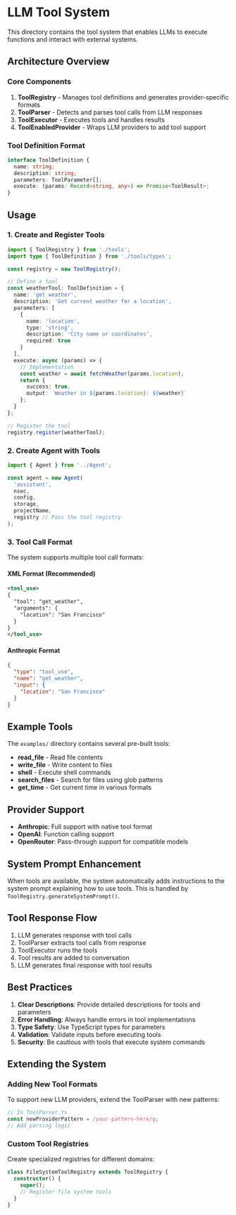 # LLM Tool System

This directory contains the tool system that enables LLMs to execute functions and interact with external systems.

## Architecture Overview

### Core Components

1. **ToolRegistry** - Manages tool definitions and generates provider-specific formats
2. **ToolParser** - Detects and parses tool calls from LLM responses
3. **ToolExecutor** - Executes tools and handles results
4. **ToolEnabledProvider** - Wraps LLM providers to add tool support

### Tool Definition Format

```typescript
interface ToolDefinition {
  name: string;
  description: string;
  parameters: ToolParameter[];
  execute: (params: Record<string, any>) => Promise<ToolResult>;
}
```

## Usage

### 1. Create and Register Tools

```typescript
import { ToolRegistry } from './tools';
import type { ToolDefinition } from './tools/types';

const registry = new ToolRegistry();

// Define a tool
const weatherTool: ToolDefinition = {
  name: 'get_weather',
  description: 'Get current weather for a location',
  parameters: [
    {
      name: 'location',
      type: 'string',
      description: 'City name or coordinates',
      required: true
    }
  ],
  execute: async (params) => {
    // Implementation
    const weather = await fetchWeather(params.location);
    return {
      success: true,
      output: `Weather in ${params.location}: ${weather}`
    };
  }
};

// Register the tool
registry.register(weatherTool);
```

### 2. Create Agent with Tools

```typescript
import { Agent } from '../Agent';

const agent = new Agent(
  'assistant',
  nsec,
  config,
  storage,
  projectName,
  registry // Pass the tool registry
);
```

### 3. Tool Call Format

The system supports multiple tool call formats:

#### XML Format (Recommended)
```xml
<tool_use>
{
  "tool": "get_weather",
  "arguments": {
    "location": "San Francisco"
  }
}
</tool_use>
```

#### Anthropic Format
```json
{
  "type": "tool_use",
  "name": "get_weather",
  "input": {
    "location": "San Francisco"
  }
}
```

## Example Tools

The `examples/` directory contains several pre-built tools:

- **read_file** - Read file contents
- **write_file** - Write content to files
- **shell** - Execute shell commands
- **search_files** - Search for files using glob patterns
- **get_time** - Get current time in various formats

## Provider Support

- **Anthropic**: Full support with native tool format
- **OpenAI**: Function calling support
- **OpenRouter**: Pass-through support for compatible models

## System Prompt Enhancement

When tools are available, the system automatically adds instructions to the system prompt explaining how to use tools. This is handled by `ToolRegistry.generateSystemPrompt()`.

## Tool Response Flow

1. LLM generates response with tool calls
2. ToolParser extracts tool calls from response
3. ToolExecutor runs the tools
4. Tool results are added to conversation
5. LLM generates final response with tool results

## Best Practices

1. **Clear Descriptions**: Provide detailed descriptions for tools and parameters
2. **Error Handling**: Always handle errors in tool implementations
3. **Type Safety**: Use TypeScript types for parameters
4. **Validation**: Validate inputs before executing tools
5. **Security**: Be cautious with tools that execute system commands

## Extending the System

### Adding New Tool Formats

To support new LLM providers, extend the ToolParser with new patterns:

```typescript
// In ToolParser.ts
const newProviderPattern = /your-pattern-here/g;
// Add parsing logic
```

### Custom Tool Registries

Create specialized registries for different domains:

```typescript
class FileSystemToolRegistry extends ToolRegistry {
  constructor() {
    super();
    // Register file system tools
  }
}
```